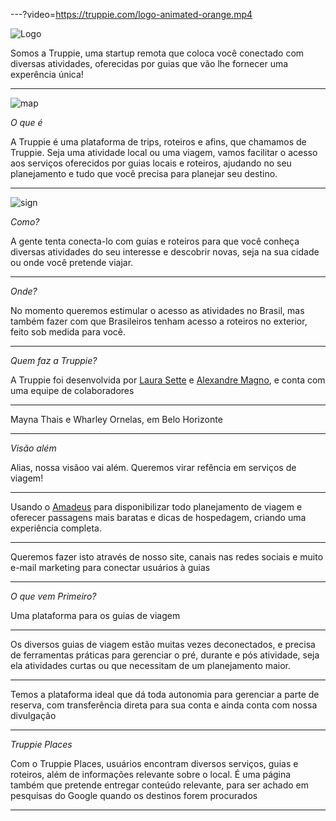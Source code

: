 ---?video=https://truppie.com/logo-animated-orange.mp4

![Logo](https://truppie.com/assets/logo-flat-8815ef3639e143731f00922704c9fa09d5fc311e5433207cf6e8ca136d4edf32.png)

Somos a Truppie, uma startup remota que coloca você conectado com diversas atividades, oferecidas por guias que vão lhe fornecer uma experência única!

---

![map](https://user-images.githubusercontent.com/88840/33044206-49ffd9e6-ce48-11e7-9cf7-3109d4eb9312.png)

*O que é*

A Truppie é uma plataforma de trips, roteiros e afins, que chamamos de Truppie. Seja uma atividade local ou uma viagem, vamos facilitar o acesso aos serviços oferecidos por guias locais e roteiros, ajudando no seu planejamento e tudo que você precisa para planejar seu destino.

---

![sign](https://user-images.githubusercontent.com/88840/33044320-ca356ec8-ce48-11e7-8c90-3a2c7c65f8f5.png)

*Como?*

A gente tenta conecta-lo com guias e roteiros para que você conheça diversas atividades do seu interesse e descobrir novas, seja na sua cidade ou onde você pretende viajar.

---

*Onde?*

No momento queremos estimular o acesso as atividades no Brasil, mas também fazer com que Brasileiros tenham acesso a roteiros no exterior, feito sob medida para você.

---

*Quem faz a Truppie?*

A Truppie foi desenvolvida por [Laura Sette](http://7cantosdomundo.com.br) e [Alexandre Magno](http://www.alexandremagno.net), e conta com uma equipe de colaboradores

---

Mayna Thais e Wharley Ornelas, em Belo Horizonte

---

*Visão além*

Alias, nossa visãoo vai além. Queremos virar refência em serviços de viagem!

---

Usando o [Amadeus](https://sandbox.amadeus.com/) para disponibilizar todo planejamento de viagem e oferecer passagens mais baratas e dicas de hospedagem, criando uma experiência completa.

---

Queremos fazer isto através de nosso site, canais nas redes sociais e muito e-mail marketing para conectar usuários à guias

---

*O que vem Primeiro?*

Uma plataforma para os guias de viagem

---

Os diversos guias de viagem estão muitas vezes deconectados, e precisa de ferramentas práticas para gerenciar o pré, durante e pós atividade, seja ela atividades curtas ou que necessitam de um planejamento maior.

---

Temos a plataforma ideal que dá toda autonomia para gerenciar a parte de reserva, com transferência direta para sua conta e ainda conta com nossa divulgação

---

*Truppie Places*

Com o Truppie Places, usuários encontram diversos serviços, guias e roteiros, além de informações relevante sobre o local. É uma página também que pretende entregar conteúdo relevante, para ser achado em pesquisas do Google quando os destinos forem procurados

---





